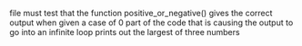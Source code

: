 file must test that the function positive_or_negative() gives the correct output when given a case of 0
part of the code that is causing the output to go into an infinite loop
prints out the largest of three numbers
